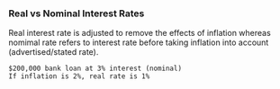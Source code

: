 ### Real vs Nominal Interest Rates

Real interest rate is adjusted to remove the effects of inflation whereas nomimal rate refers to interest rate before taking inflation into account (advertised/stated rate).

```
$200,000 bank loan at 3% interest (nominal)
If inflation is 2%, real rate is 1%
```
